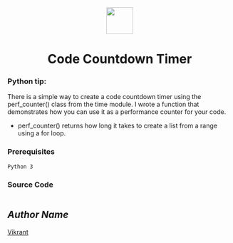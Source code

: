 <div align="center">
  <img height="60" src="https://user-images.githubusercontent.com/85709371/156916372-d8c1bbdd-5fe9-40d1-a250-5a1d4d454832.png">
</div>

<h1 align="center">Code Countdown Timer</h1>

### Python tip:
There is a simple way to create a code countdown timer using the perf_counter() class from the time module. I wrote a function that demonstrates how you can use it as a performance counter for your code. 
* perf_counter() returns how long it takes to create a list from a range using a for loop.

### Prerequisites
`Python 3`

### Source Code
```python3

```

## *Author Name*
[Vikrant](https://github.com/vikrant-v28)
